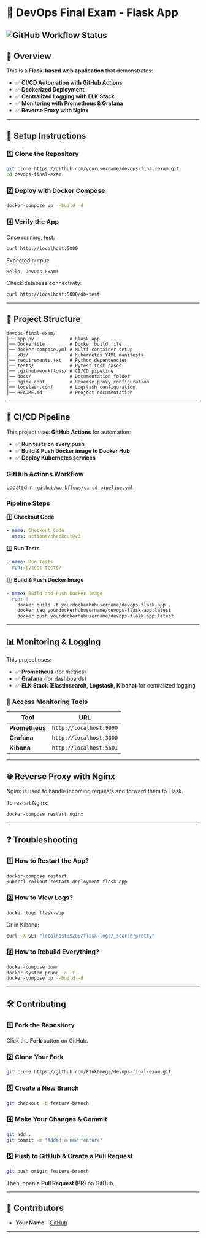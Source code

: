 # 🚀 DevOps Final Exam - Flask App  

![GitHub Workflow Status](https://img.shields.io/github/actions/workflow/status/P1nk0mega/devops-final-exam/ci-cd-pipeline.yml?label=CI/CD&style=flat-square)  
---

## 📌 Overview
This is a **Flask-based web application** that demonstrates:
- ✅ **CI/CD Automation with GitHub Actions**
- ✅ **Dockerized Deployment**
- ✅ **Centralized Logging with ELK Stack**
- ✅ **Monitoring with Prometheus & Grafana**
- ✅ **Reverse Proxy with Nginx**

---

## 🔧 **Setup Instructions**

### **1️⃣ Clone the Repository**
```sh
git clone https://github.com/yourusername/devops-final-exam.git
cd devops-final-exam
```

### **2️⃣ Deploy with Docker Compose**
```sh
docker-compose up --build -d
```

### **4️⃣ Verify the App**
Once running, test:
```sh
curl http://localhost:5000
```
Expected output:
```
Hello, DevOps Exam!
```

Check database connectivity:
```sh
curl http://localhost:5000/db-test
```

---

## 📂 **Project Structure**
```
devops-final-exam/
│── app.py             # Flask app
│── Dockerfile         # Docker build file
│── docker-compose.yml # Multi-container setup
│── k8s/               # Kubernetes YAML manifests
│── requirements.txt   # Python dependencies
│── tests/             # Pytest test cases
│── .github/workflows/ # CI/CD pipeline
│── docs/              # Documentation folder
│── nginx.conf         # Reverse proxy configuration
│── logstash.conf      # Logstash configuration
│── README.md          # Project documentation
```

---

## 🔄 **CI/CD Pipeline**
This project uses **GitHub Actions** for automation:
- ✅ **Run tests on every push**
- ✅ **Build & Push Docker image to Docker Hub**
- ✅ **Deploy Kubernetes services**

### **GitHub Actions Workflow**
Located in `.github/workflows/ci-cd-pipeline.yml`.

### **Pipeline Steps**
1️⃣ **Checkout Code**
```yaml
- name: Checkout Code
  uses: actions/checkout@v3
```

2️⃣ **Run Tests**
```yaml
- name: Run Tests
  run: pytest tests/
```

3️⃣ **Build & Push Docker Image**
```yaml
- name: Build and Push Docker Image
  run: |
    docker build -t yourdockerhubusername/devops-flask-app .
    docker tag yourdockerhubusername/devops-flask-app:latest
    docker push yourdockerhubusername/devops-flask-app:latest
```

---

## 📊 **Monitoring & Logging**
This project uses:
- ✅ **Prometheus** (for metrics)
- ✅ **Grafana** (for dashboards)
- ✅ **ELK Stack (Elasticsearch, Logstash, Kibana)** for centralized logging

### **📌 Access Monitoring Tools**
| Tool          | URL                          |
|--------------|-----------------------------|
| **Prometheus** | `http://localhost:9090`  |
| **Grafana**   | `http://localhost:3000`  |
| **Kibana**    | `http://localhost:5601`  |

---

## 🌐 **Reverse Proxy with Nginx**
Nginx is used to handle incoming requests and forward them to Flask.

To restart Nginx:
```sh
docker-compose restart nginx
```

---

## ❓ **Troubleshooting**
### **1️⃣ How to Restart the App?**
```sh
docker-compose restart
kubectl rollout restart deployment flask-app
```

### **2️⃣ How to View Logs?**
```sh
docker logs flask-app
```
Or in Kibana:
```sh
curl -X GET "localhost:9200/flask-logs/_search?pretty"
```

### **3️⃣ How to Rebuild Everything?**
```sh
docker-compose down
docker system prune -a -f
docker-compose up --build -d
```

---

## 🛠 **Contributing**
### **1️⃣ Fork the Repository**
Click the **Fork** button on GitHub.

### **2️⃣ Clone Your Fork**
```sh
git clone https://github.com/P1nk0mega/devops-final-exam.git
```

### **3️⃣ Create a New Branch**
```sh
git checkout -b feature-branch
```

### **4️⃣ Make Your Changes & Commit**
```sh
git add .
git commit -m "Added a new feature"
```

### **5️⃣ Push to GitHub & Create a Pull Request**
```sh
git push origin feature-branch
```
Then, open a **Pull Request (PR)** on GitHub.

---

## 🔗 **Contributors**
- **Your Name** - [GitHub](https://github.com/P1nk0mega)

---
